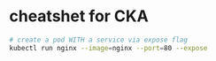 # cheatshet for CKA

```bash
# create a pod WITH a service via expose flag
kubectl run nginx --image=nginx --port=80 --expose
```